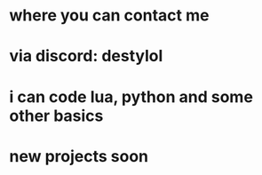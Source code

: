 # where you can contact me

# via discord: destylol

# i can code lua, python and some other basics
# new projects soon
